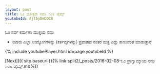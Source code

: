 ```yaml
---
layout: post
title: ಓಂ ಭೋಕ್ತರೇ ನಮಃ ೧೦೮ ಟೈಮ್ಸ್
youtubeId: Ajt5yDmDDI0
---
```

 
 
 ಓಂ ಸರ್ವ ಕರ್ಮಣಾ ಮುಕ್ತಯ ನಮಃ  
 
 -  ಯಾರು ಎಲ್ಲಾ ಉದ್ಯೋಗಗಳನ್ನು (ಕರ್ತವ್ಯಗಳನ್ನು) ಪ್ರವಾಹದ ನಂತರ ಮತ್ತೆ ಎದ್ದು ಕಾಣುವಂತೆ ಮಾಡುತ್ತಾರೆ 
 
  
 
  
 
 
 
 
 
 


{% include youtubePlayer.html id=page.youtubeId %}
 
[Next]({{ site.baseurl }}{% link  split2/_posts/2016-02-08-ಓಂ ಪ್ರಾಗ್ವಾಮ್ಶಾಯ ನಮಃ ೧೦೮ ಟೈಮ್ಸ್.md%})
 
